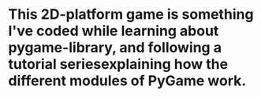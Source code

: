 # This 2D-platform game is something I've coded while learning about pygame-library, and following a tutorial seriesexplaining how the different modules of PyGame work. 
